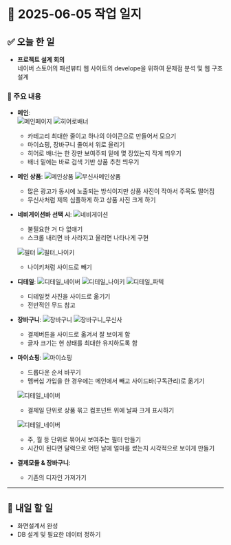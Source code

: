 # 📅 2025-06-05 작업 일지

## ✅ 오늘 한 일

- **프로젝트 설계 회의**  
  네이버 스토어의 패션뷰티 웹 사이트의 develope을 위하여 문제점 분석 및 웹 구조 설계

### 📌 주요 내용
- **메인**:  
  ![메인페이지](./imgs/0609/메인.jpg)
  ![히어로배너](./imgs/0609/메인_슬라이딩.jpg)
  - 카테고리 최대한 줄이고 하나의 아이콘으로 만들어서 모으기
  - 마이쇼핑, 장바구니 줄여서 위로 올리기
  - 히어로 배너는 한 장만 보여주되 밑에 몇 장있는지 작게 띄우기
  - 배너 밑에는 바로 검색 기반 상품 추천 띄우기

- **메인 상품**:
   ![메인상품](./imgs/0609/메인_광고.jpg)
   ![무신사메인상품](./imgs/0609/메인_광고_무신사.jpg)
   - 많은 광고가 동시에 노출되는 방식이지만 상품 사진이 작아서 주목도 떨어짐
   - 무신사처럼 제목 심플하게 하고 상품 사진 크게 하기

- **네비게이션바 선택 시**:
   ![네비게이션](./imgs/0609/여성의류_네비게이션.jpg)
   - 불필요한 거 다 없애기
   - 스크롤 내리면 바 사라지고 올리면 나타나게 구현

   ![필터](./imgs/0609/여성의류_필터.jpg)
   ![필터_나이키](./imgs/0609/여성의류_필터_나이키.jpg)
   - 나이키처럼 사이드로 빼기

- **디테일**:
   ![디테일_네이버](./imgs/0609/디테일.jpg)
   ![디테일_나이키](./imgs/0609/나이키_디테일.jpg)
   ![디테일_파텍](./imgs/0609/파텍_디테일.jpg)
   - 디테일컷 사진을 사이드로 옮기기
   - 전반적인 무드 참고

- **장바구니**:
   ![장바구니](./imgs/0609/장바구니.jpg)
   ![장바구니_무신사](./imgs/0609/장바구니_무신사.PNG)
   - 결제버튼을 사이드로 옮겨서 잘 보이게 함
   - 글자 크기는 현 상태를 최대한 유지하도록 함

- **마이쇼핑**:
   ![마이쇼핑](./imgs/0609/마이쇼핑.jpg)
   - 드롭다운 순서 바꾸기
   - 멤버십 가입을 한 경우에는 메인에서 빼고 사이드바(구독관리)로 옮기기

   ![디테일_네이버](./imgs/0609/마이쇼핑_날짜.jpg)
   - 결제일 단위로 상품 묶고 컴포넌트 위에 날짜 크게 표시하기

   ![디테일_네이버](./imgs/0609/마이쇼핑_필터.jpg)
   - 주, 월 등 단위로 묶어서 보여주는 필터 만들기
   - 시간이 된다면 달력으로 어떤 날에 얼마를 썼는지 시각적으로 보이게 만들기

- **결제모듈 & 장바구니**:
  - 기존의 디자인 가져가기
  
---

## 📝 내일 할 일

- 화면설계서 완성
- DB 설계 및 필요한 데이터 정하기